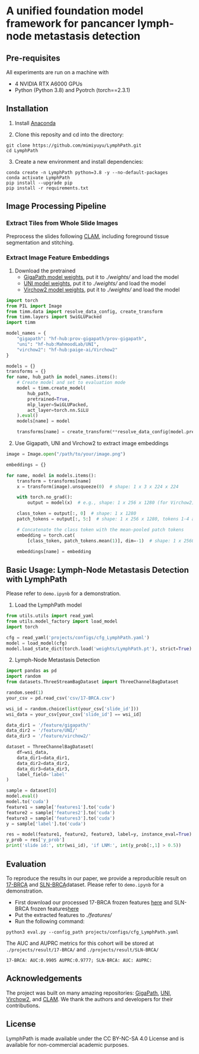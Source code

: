 #  A unified foundation model framework for pancancer lymph-node metastasis detection


## Pre-requisites

All experiments are run on a machine with
- 4 NVIDIA RTX A6000 GPUs
- Python (Python 3.8) and Pyotrch (torch\==2.3.1)

## Installation
1. Install [Anaconda](https://www.anaconda.com/distribution/)

2. Clone this reposity and cd into the directory:
```shell
git clone https://github.com/mimiyuyu/LymphPath.git
cd LymphPath
```

3. Create a new environment and install dependencies:
```shell
conda create -n LymphPath python=3.8 -y --no-default-packages
conda activate LymphPath
pip install --upgrade pip
pip install -r requirements.txt
```

## Image Processing Pipeline

### Extract Tiles from Whole Slide Images
Preprocess the slides following [CLAM](https://github.com/mahmoodlab/CLAM), including foreground tissue segmentation and stitching. 

### Extract Image Feature Embeddings
1. Download the pretrained
   - [GigaPath model weights](https://huggingface.co/prov-gigapath/prov-gigapath), put it to *./weights/* and load the model
   - [UNI model weights](https://huggingface.co/MahmoodLab/UNI), put it to *./weights/* and load the model
   - [Virchow2 model weights](https://huggingface.co/paige-ai/Virchow2), put it to *./weights/* and load the model
```python
import torch
from PIL import Image
from timm.data import resolve_data_config, create_transform
from timm.layers import SwiGLUPacked
import timm

model_names = {
    "gigapath": "hf-hub:prov-gigapath/prov-gigapath",
    "uni": "hf-hub:MahmoodLab/UNI",
    "virchow2": "hf-hub:paige-ai/Virchow2"
}

models = {}
transforms = {}
for name, hub_path in model_names.items():
    # Create model and set to evaluation mode
    model = timm.create_model(
        hub_path,
        pretrained=True,
        mlp_layer=SwiGLUPacked,
        act_layer=torch.nn.SiLU
    ).eval()
    models[name] = model

    transforms[name] = create_transform(**resolve_data_config(model.pretrained_cfg, model=model))
```

2. Use Gigapath, UNI and Virchow2 to extract image embeddings
```python
image = Image.open("/path/to/your/image.png")

embeddings = {}

for name, model in models.items():
    transform = transforms[name]
    x = transform(image).unsqueeze(0)  # shape: 1 x 3 x 224 x 224

    with torch.no_grad():
        output = model(x)  # e.g., shape: 1 x 256 x 1280 (for Virchow2)

    class_token = output[:, 0]  # shape: 1 x 1280
    patch_tokens = output[:, 5:]  # shape: 1 x 256 x 1280, tokens 1-4 are register tokens so we ignore those

    # Concatenate the class token with the mean-pooled patch tokens
    embedding = torch.cat(
        [class_token, patch_tokens.mean(1)], dim=-1)  # shape: 1 x 2560

    embeddings[name] = embedding
```

## Basic Usage: Lymph-Node Metastasis Detection with LymphPath

Please refer to `demo.ipynb` for a demonstration. 

1. Load the LymphPath model
```python
from utils.utils import read_yaml
from utils.model_factory import load_model
import torch

cfg = read_yaml('projects/configs/cfg_LymphPath.yaml')
model = load_model(cfg)
model.load_state_dict(torch.load('weights/LymphPath.pt'), strict=True)
```

2. Lymph-Node Metastasis Detection
```python
import pandas as pd
import random
from datasets.ThreeStreamBagDataset import ThreeChannelBagDataset

random.seed(1)
your_csv = pd.read_csv('csv/17-BRCA.csv')

wsi_id = random.choice(list(your_csv['slide_id']))
wsi_data = your_csv[your_csv['slide_id'] == wsi_id]

data_dir1 = '/feature/gigapath/'
data_dir2 = '/feature/UNI/'
data_dir3 = '/feature/virchow2/'

dataset = ThreeChannelBagDataset(
    df=wsi_data,
    data_dir1=data_dir1,
    data_dir2=data_dir2,
    data_dir3=data_dir3,
    label_field='label'
)

sample = dataset[0]
model.eval()
model.to('cuda')
feature1 = sample['features1'].to('cuda')
feature2 = sample['features2'].to('cuda')
feature3 = sample['features3'].to('cuda')
y = sample['label'].to('cuda')

res = model(feature1, feature2, feature3, label=y, instance_eval=True)
y_prob = res['y_prob']
print('slide id:', str(wsi_id), 'if LNM:', int(y_prob[:,1] > 0.5))
```

## Evaluation 

To reproduce the results in our paper, we provide a reproducible result on [17-BRCA](https://camelyon17.grand-challenge.org/Data/) and [SLN-BRCA](https://www.nature.com/articles/s41591-019-0508-1#data-availability)dataset.
Please refer to `demo.ipynb` for a demonstration. 
* First download our processed 17-BRCA frozen features [here](https://pan.baidu.com/s/1kCH6WLAlHizFo4Oii_ahpw?pwd=urqv) and SLN-BRCA frozen features[here](https://pan.baidu.com/s/15D1hSRvx2DoVTuAMLV45nQ?pwd=4xfx)
* Put the extracted features to *./features/* 
* Run the following command:
```shell
python3 eval.py --config_path projects/configs/cfg_LymphPath.yaml
```
The AUC and AUPRC metrics for this cohort will be stored at `./projects/result/17-BRCA/` and `./projects/result/SLN-BRCA/`
```
17-BRCA: AUC:0.9905 AUPRC:0.9777; SLN-BRCA: AUC: AUPRC:
```

## Acknowledgements
The project was built on many amazing repositories: [GigaPath](https://huggingface.co/prov-gigapath/prov-gigapath), [UNI](https://huggingface.co/MahmoodLab/UNI), [Virchow2](https://huggingface.co/paige-ai/Virchow2), and [CLAM](https://github.com/mahmoodlab/CLAM). We thank the authors and developers for their contributions.

## License

LymphPath is made available under the CC BY-NC-SA 4.0 License and is available for non-commercial academic purposes.



